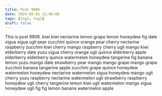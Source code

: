 ```yaml
---
title: Post 9906
date: 2024-09-01 12:00:00
tags: [tag1, tag2]
draft: false
---
```

This is post 9906.
kiwi
kiwi
nectarine
lemon
grape
lemon
honeydew
fig
date
xigua
xigua
ugli
pear
zucchini
quince
orange
pear
cherry
nectarine
raspberry
zucchini
kiwi
cherry
mango
raspberry
cherry
ugli
mango
kiwi
elderberry
date
yuzu
xigua
cherry
orange
ugli
quince
elderberry
apple
elderberry
elderberry
quince
watermelon
honeydew
tangerine
fig
banana
lemon
yuzu
mango
date
strawberry
pear
mango
mango
grape
mango
grape
zucchini
banana
tangerine
apple
zucchini
grape
quince
honeydew
watermelon
honeydew
nectarine
watermelon
xigua
honeydew
mango
ugli
cherry
yuzu
raspberry
nectarine
watermelon
ugli
strawberry
raspberry
honeydew
ugli
cherry
tangerine
lemon
kiwi
ugli
watermelon
mango
xigua
honeydew
ugli
fig
fig
lemon
banana
watermelon
apple
